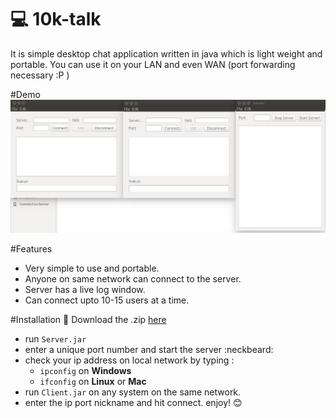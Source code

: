 # :computer: 10k-talk
It is simple desktop chat application written in java which is light weight and portable. You can use it on your LAN and even WAN (port forwarding necessary :P )

#Demo
![Output](out.gif)

#Features
* Very simple to use and portable.
* Anyone on same network can connect to the server.
* Server has a live log window.
* Can connect upto 10-15 users at a time.

#Installation
:file_folder: Download the .zip [here](https://github.com/vaibhav3301/10k-talk/blob/master/dist/deploy.zip)

* run `Server.jar`
* enter a unique port number and start the server :neckbeard:
* check your ip address on local network by typing :
  * `ipconfig` on **Windows**
  * `ifconfig` on **Linux** or **Mac**
* run `Client.jar` on any system on the same network.
* enter the ip port nickname and hit connect. enjoy! :blush:
